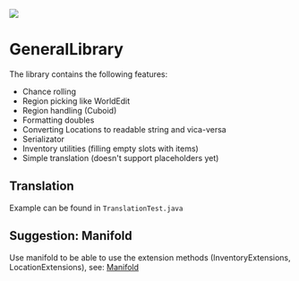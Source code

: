 [![](https://jitpack.io/v/DesertFoxHU/GeneralLibrary.svg)](https://jitpack.io/#DesertFoxHU/GeneralLibrary)

# GeneralLibrary

The library contains the following features:<br>
- Chance rolling
- Region picking like WorldEdit
- Region handling (Cuboid)
- Formatting doubles
- Converting Locations to readable string and vica-versa
- Serializator
- Inventory utilities (filling empty slots with items)
- Simple translation (doesn't support placeholders yet)

## Translation

Example can be found in `TranslationTest.java`<br>

## Suggestion: Manifold

Use manifold to be able to use the extension methods (InventoryExtensions, LocationExtensions), see: [Manifold](http://manifold.systems/)
